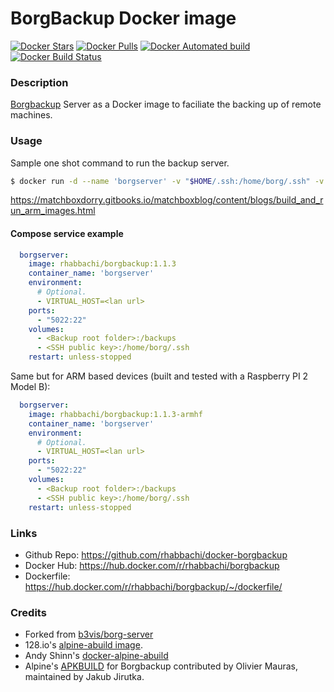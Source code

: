 # BorgBackup Docker image
[![Docker Stars](https://img.shields.io/docker/stars/rhabbachi/borgbackup.svg)]()
[![Docker Pulls](https://img.shields.io/docker/pulls/rhabbachi/borgbackup.svg)]()
[![Docker Automated build](https://img.shields.io/docker/automated/rhabbachi/borgbackup.svg)]()
[![Docker Build Status](https://img.shields.io/docker/build/rhabbachi/borgbackup.svg)]()

### Description

[Borgbackup](https://www.borgbackup.org/) Server as a Docker image to
faciliate the backing up of remote machines.

### Usage

Sample one shot command to run the backup server.

```sh
$ docker run -d --name 'borgserver' -v "$HOME/.ssh:/home/borg/.ssh" -v "<path/to/backups/root/folder/>:/backups" rhabbachi/borgbackup:1.1.3
```

<https://matchboxdorry.gitbooks.io/matchboxblog/content/blogs/build_and_run_arm_images.html>

#### Compose service example

```yaml
  borgserver:
    image: rhabbachi/borgbackup:1.1.3
    container_name: 'borgserver'
    environment:
      # Optional.
      - VIRTUAL_HOST=<lan url>
    ports:
      - "5022:22"
    volumes:
      - <Backup root folder>:/backups
      - <SSH public key>:/home/borg/.ssh
    restart: unless-stopped
```

Same but for ARM based devices (built and tested with a Raspberry PI 2 Model B):

```yaml
  borgserver:
    image: rhabbachi/borgbackup:1.1.3-armhf
    container_name: 'borgserver'
    environment:
      # Optional.
      - VIRTUAL_HOST=<lan url>
    ports:
      - "5022:22"
    volumes:
      - <Backup root folder>:/backups
      - <SSH public key>:/home/borg/.ssh
    restart: unless-stopped
```

### Links

* Github Repo: https://github.com/rhabbachi/docker-borgbackup
* Docker Hub: https://hub.docker.com/r/rhabbachi/borgbackup
* Dockerfile: https://hub.docker.com/r/rhabbachi/borgbackup/~/dockerfile/

### Credits

* Forked from [b3vis/borg-server](https://github.com/b3vis/borg-server)
* 128.io's [alpine-abuild image](https://gitlab.128.io/my-projects/docker-images/alpine-abuild).
* Andy Shinn's [docker-alpine-abuild](https://github.com/andyshinn/docker-alpine-abuild)
* Alpine's
  [APKBUILD](https://git.alpinelinux.org/cgit/aports/tree/community/borgbackup/APKBUILD?h=3.7-stable)
  for Borgbackup contributed by Olivier Mauras, maintained by Jakub Jirutka.
